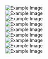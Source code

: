 ![Example Image](https://drive.google.com/uc?export=view&id=1wdPvKPtcsc7eY2-wQq1arDrQcSzYTJTE)<br/>
![Example Image](https://drive.google.com/uc?export=view&id=114DoHMphki1mnS1L0WHBHfH57s0RDmTo)<br/>
![Example Image](https://drive.google.com/uc?export=view&id=1lkG193lgsBAW-qTpKksTY4MmhTvKhzGh)<br/>
![Example Image](https://drive.google.com/uc?export=view&id=1I1_P1WSh4Ue-PmsXfqkh4zmasOc5Xv5m)<br/>
![Example Image](https://drive.google.com/uc?export=view&id=1AVh7sDgyPlk1f0LNG20IUSOT-aETsc-X)<br/>
![Example Image](https://drive.google.com/uc?export=view&id=1bxiXNKukC273dRl8uhP-gGNOmMVMZFZK)<br/>
![Example Image](https://drive.google.com/uc?export=view&id=1izyE1voss3fYbSs4wEkALjNe9jPbtVP7)<br/>
![Example Image](https://drive.google.com/uc?export=view&id=1b12bKWIZuR4U6YYagSNftraoSCJSSONT)<br/>
![Example Image](https://drive.google.com/uc?export=view&id=1dicOG9fRBYbSSMOvVTOJrxJvkt_UY2-w)<br/>
